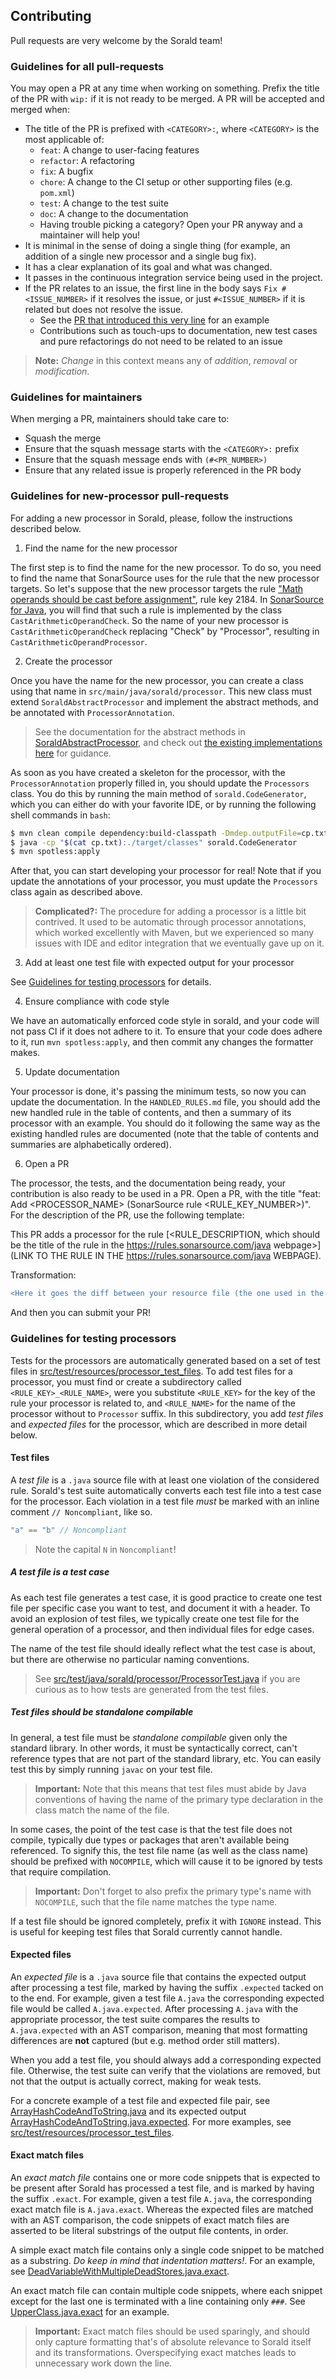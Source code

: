 ## Contributing

Pull requests are very welcome by the Sorald team!

### Guidelines for all pull-requests

You may open a PR at any time when working on something. Prefix the title of
the PR with `wip:` if it is not ready to be merged. A PR will be accepted and
merged when:

- The title of the PR is prefixed with `<CATEGORY>:`, where `<CATEGORY>` is the
  most applicable of:
    - `feat`: A change to user-facing features
    - `refactor`: A refactoring
    - `fix`: A bugfix
    - `chore`: A change to the CI setup or other supporting files (e.g. `pom.xml`)
    - `test`: A change to the test suite
    - `doc`: A change to the documentation
    - Having trouble picking a category? Open your PR anyway and a maintainer will
    help you!
- It is minimal in the sense of doing a single thing (for example, an addition of a single new processor and a single bug fix).
- It has a clear explanation of its goal and what was changed.
- It passes in the continuous integration service being used in the project.
- If the PR relates to an issue, the first line in the body says `Fix
  #<ISSUE_NUMBER>` if it resolves the issue, or just `#<ISSUE_NUMBER>` if it is
  related but does not resolve the issue.
    - See the [PR that introduced this very line](https://github.com/SpoonLabs/sorald/pull/239) for an example
    - Contributions such as touch-ups to documentation, new test cases and pure
      refactorings do not need to be related to an issue

> **Note:** _Change_ in this context means any of _addition_, _removal_ or
> _modification_.

### Guidelines for maintainers

When merging a PR, maintainers should take care to:

* Squash the merge
* Ensure that the squash message starts with the `<CATEGORY>:` prefix
* Ensure that the squash message ends with `(#<PR_NUMBER>)`
* Ensure that any related issue is properly referenced in the PR body

### Guidelines for new-processor pull-requests

For adding a new processor in Sorald, please, follow the instructions described below.

1) Find the name for the new processor

The first step is to find the name for the new processor.
To do so, you need to find the name that SonarSource uses for the rule that the new processor targets.
So let's suppose that the new processor targets the rule ["Math operands should be cast before assignment"](https://rules.sonarsource.com/java/type/Bug/RSPEC-2184), rule key 2184.
In [SonarSource for Java](https://github.com/SonarSource/sonar-java/tree/master/java-checks/src/main/java/org/sonar/java/checks), you will find that such a rule is implemented by the class `CastArithmeticOperandCheck`.
So the name of your new processor is `CastArithmeticOperandCheck` replacing "Check" by "Processor", resulting in `CastArithmeticOperandProcessor`.

2) Create the processor

Once you have the name for the new processor, you can create a class using that
name in `src/main/java/sorald/processor`.  This new class must extend
`SoraldAbstractProcessor` and implement the abstract methods, and be annotated
with `ProcessorAnnotation`.

> See the documentation for the abstract methods in
> [SoraldAbstractProcessor](src/main/java/sorald/processor/SoraldAbstractProcessor.java),
> and check out [the existing implementations
> here](/src/main/java/sorald/processor) for guidance.

As soon as you have created a skeleton for the processor, with the
`ProcessorAnnotation` properly filled in, you should update the `Processors`
class. You do this by running the main method of `sorald.CodeGenerator`, which
you can either do with your favorite IDE, or by running the following shell
commands in `bash`:

```bash
$ mvn clean compile dependency:build-classpath -Dmdep.outputFile=cp.txt
$ java -cp "$(cat cp.txt):./target/classes" sorald.CodeGenerator
$ mvn spotless:apply
```

After that, you can start developing your processor for real! Note that if you
update the annotations of your processor, you must update the `Processors`
class again as described above.

> **Complicated?:** The procedure for adding a processor is a little bit
> contrived. It used to be automatic through processor annotations, which
> worked excellently with Maven, but we experienced so many issues with IDE and
> editor integration that we eventually gave up on it.

3) Add at least one test file with expected output for your processor

See [Guidelines for testing processors](#guidelines-for-testing-processors) for
details.

4) Ensure compliance with code style

We have an automatically enforced code style in sorald, and your code will not
pass CI if it does not adhere to it. To ensure that your code does adhere to it,
run `mvn spotless:apply`, and then commit any changes the formatter makes.

5) Update documentation

Your processor is done, it's passing the minimum tests, so now you can update the documentation.
In the `HANDLED_RULES.md` file, you should add the new handled rule in the table of contents, and then a summary of its processor with an example.
You should do it following the same way as the existing handled rules are documented (note that the table of contents and summaries are alphabetically ordered).

6) Open a PR

The processor, the tests, and the documentation being ready, your contribution is also ready to be used in a PR.
Open a PR, with the title "feat: Add <PROCESSOR_NAME> (SonarSource rule <RULE_KEY_NUMBER>)".
For the description of the PR, use the following template:  

This PR adds a processor for the rule [<RULE_DESCRIPTION, which should be the title of the rule in the https://rules.sonarsource.com/java webpage>](LINK TO THE RULE IN THE https://rules.sonarsource.com/java WEBPAGE).

Transformation:

```diff
<Here it goes the diff between your resource file (the one used in the test) and the Sorald generated output for it>
```

And then you can submit your PR!

### Guidelines for testing processors

Tests for the processors are automatically generated based on a set of test
files in
[src/test/resources/processor_test_files](/src/test/resources/processor_test_files).
To add test files for a processor, you must find or create a subdirectory called
`<RULE_KEY>_<RULE_NAME>`, were you substitute `<RULE_KEY>` for the key of the
rule your processor is related to, and `<RULE_NAME>` for the name of the
processor without to `Processor` suffix. In this subdirectory, you add _test
files_ and _expected files_ for the processor, which are described in more
detail below.

#### Test files

A _test file_ is a `.java` source file with at least one violation of the
considered rule. Sorald's test suite automatically converts each test file
into a test case for the processor. Each violation in a test file _must_ be
marked with an inline comment `// Noncompliant`, like so.

```java
"a" == "b" // Noncompliant
```

> Note the capital `N` in `Noncompliant`!

##### A test file is a test case

As each test file generates a test case, it is good practice to create one test
file per specific case you want to test, and document it with a header. To avoid
an explosion of test files, we typically create one test file for the general
operation of a processor, and then individual files for edge cases.

The name of the test file should ideally reflect what the test case is about,
but there are otherwise no particular naming conventions.

> See
> [src/test/java/sorald/processor/ProcessorTest.java](/src/test/java/sorald/processor/ProcessorTest.java)
> if you are curious as to how tests are generated from the test files.

##### Test files should be standalone compilable

In general, a test file must be _standalone compilable_ given only the standard
library. In other words, it must be syntactically correct, can't reference types
that are not part of the standard library, etc. You can easily test this by
simply running `javac` on your test file.

> **Important:** Note that this means that test files must abide by Java
> conventions of having the name of the primary type declaration in the class
> match the name of the file.

In some cases, the point of the test case is that the test file does not
compile, typically due types or packages that aren't available being referenced.
To signify this, the test file name (as well as the class name) should be
prefixed with `NOCOMPILE`, which will cause it to be ignored by tests that
require compilation.

> **Important:** Don't forget to also prefix the primary type's name with
> `NOCOMPILE`, such that the file name matches the type name.

If a test file should be ignored completely, prefix it with `IGNORE` instead.
This is useful for keeping test files that Sorald currently cannot handle.

#### Expected files

An _expected file_ is a `.java` source file that contains the expected output
after processing a test file, marked by having the suffix `.expected` tacked on
to the end. For example, given a test file `A.java` the corresponding expected
file would be called `A.java.expected`. After processing `A.java` with the
appropriate processor, the test suite compares the results to `A.java.expected`
with an AST comparison, meaning that most formatting differences are **not**
captured (but e.g. method order still matters).

When you add a test file, you should always add a corresponding expected file.
Otherwise, the test suite can verify that the violations are removed, but not
that the output is actually correct, making for weak tests.

For a concrete example of a test file and expected file pair, see
[ArrayHashCodeAndToString.java](/src/test/resources/processor_test_files/2116_ArrayHashCodeAndToString/ArrayHashCodeAndToString.java)
and its expected output
[ArrayHashCodeAndToString.java.expected](/src/test/resources/processor_test_files/2116_ArrayHashCodeAndToString/ArrayHashCodeAndToString.java.expected).
For more examples, see
[src/test/resources/processor_test_files](/src/test/resources/processor_test_files).

#### Exact match files

An _exact match file_ contains one or more code snippets that is expected to be
present after Sorald has processed a test file, and is marked by having the
suffix `.exact`. For example, given a test file `A.java`, the corresponding
exact match file is `A.java.exact`. Whereas the expected files are matched with
an AST comparison, the code snippets of exact match files are asserted to be
literal substrings of the output file contents, in order.

A simple exact match file contains only a single code snippet to be matched as a
substring. _Do keep in mind that indentation matters!_. For an example, see
[DeadVariableWithMultipleDeadStores.java.exact](src/test/resources/processor_test_files/1854_DeadStore/DeadVariableWithMultipleDeadStores.java.exact).

An exact match file can contain multiple code snippets, where each snippet
except for the last one is terminated with a line containing only `###`. See
[UpperClass.java.exact](src/test/resources/processor_test_files/2057_SerialVersionUidCheck/UpperClass.java.exact)
for an example.

> **Important:** Exact match files should be used sparingly, and should only
> capture formatting that's of absolute relevance to Sorald itself and its
> transformations. Overspecifying exact matches leads to unnecessary work down
> the line.
